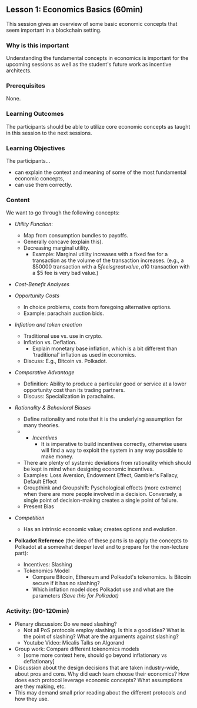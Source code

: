 ## Lesson 1: Economics Basics (60min)

This session gives an overview of some basic economic concepts that seem important in a blockchain setting.

### Why is this important

Understanding the fundamental concepts in economics is important for the upcoming sessions as well as the student's future work as incentive architects.

### Prerequisites

None.

### Learning Outcomes

The participants should be able to utilize core economic concepts as taught in this session to the next sessions.

### Learning Objectives

The participants...

- can explain the context and meaning of some of the most fundamental economic concepts,
- can use them correctly.

### Content

We want to go through the following concepts:

- _Utility Function_:
  - Map from consumption bundles to payoffs.
  - Generally concave (explain this).
  - Decreasing marginal utility.
    - Example: Marginal utility increases with a fixed fee for a transaction as the volume of the transaction increases. (e.g., a $50000 transaction with a $5 fee is great value, a 10$ transaction with a $5 fee is very bad value.)
- _Cost-Benefit Analyses_
- _Opportunity Costs_
  - In choice problems, costs from foregoing alternative options.
  - Example: parachain auction bids.
- _Inflation and token creation_
  - Traditional use vs. use in crypto.
  - Inflation vs. Deflation.
    - Explain monetary base inflation, which is a bit different than 'traditional' inflation as used in economics.
  - Discuss: E.g., Bitcoin vs. Polkadot.
- _Comparative Advantage_
  - Definition: Ability to produce a particular good or service at a lower opportunity cost than its trading partners.
  - Discuss: Specialization in parachains.
- _Rationality & Behavioral Biases_
  - Define rationality and note that it is the underlying assumption for many theories.
  - - _Incentives_
      - It is imperative to build incentives correctly, otherwise users will find a way to exploit the system in any way possible to make money.
  - There are plenty of systemic deviations from rationality which should be kept in mind when designing economic incentives.
  - Examples: Loss Aversion, Endowment Effect, Gambler's Fallacy, Default Effect
  - Groupthink and Groupshift: Pyschological effects (more extreme) when there are more people involved in a decision. Conversely, a single point of decision-making creates a single point of failure.
  - Present Bias
- _Competition_

  - Has an intrinsic economic value; creates options and evolution.

- **Polkadot Reference** (the idea of these parts is to apply the concepts to Polkadot at a somewhat deeper level and to prepare for the non-lecture part):
  - Incentives: Slashing
  - Tokenomics Model
    - Compare Bitcoin, Ethereum and Polkadot's tokenomics. Is Bitcoin secure if it has no slashing?
    - Which inflation model does Polkadot use and what are the parameters _(Save this for Polkadot)_

### Activity: (90-120min)

- Plenary discussion: Do we need slashing?
  - Not all PoS protocols employ slashing. Is this a good idea? What is the point of slashing? What are the arguments against slashing?
  - Youtube Video: Micalis Talks on Algorand
- Group work: Compare different tokenomics models
  - [some more context here, should go beyond inflationary vs deflationary]
- Discussion about the design decisions that are taken industry-wide, about pros and cons. Why did each team choose their economics? How does each protocol leverage economic concepts? What assumptions are they making, etc.
- This may demand small prior reading about the different protocols and how they use.
